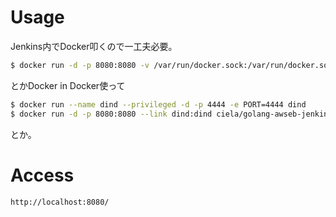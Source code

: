 Usage
=====

Jenkins内でDocker叩くので一工夫必要。

```bash
$ docker run -d -p 8080:8080 -v /var/run/docker.sock:/var/run/docker.sock ciela/golang-awseb-jenkins
```

とかDocker in Docker使って

```bash
$ docker run --name dind --privileged -d -p 4444 -e PORT=4444 dind
$ docker run -d -p 8080:8080 --link dind:dind ciela/golang-awseb-jenkins
```

とか。

Access
======

```
http://localhost:8080/
```
